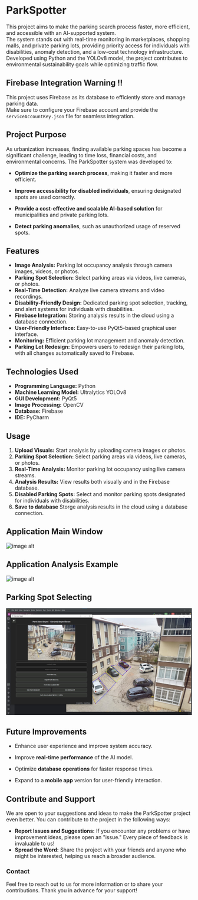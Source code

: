 # ParkSpotter

This project aims to make the parking search process faster, more efficient, and accessible with an AI-supported system.  
The system stands out with real-time monitoring in marketplaces, shopping malls, and private parking lots, providing priority access for individuals with disabilities, anomaly detection, and a low-cost technology infrastructure.  
Developed using Python and the YOLOv8 model, the project contributes to environmental sustainability goals while optimizing traffic flow.

## Firebase Integration Warning !!
This project uses Firebase as its database to efficiently store and manage parking data.  
Make sure to configure your Firebase account and provide the `serviceAccountKey.json` file for seamless integration.

## Project Purpose

As urbanization increases, finding available parking spaces has become a significant challenge, leading to time loss, financial costs, and environmental concerns. The ParkSpotter system was developed to:

- **Optimize the parking search process**, making it faster and more efficient.

- **Improve accessibility for disabled individuals**, ensuring designated spots are used correctly.

- **Provide a cost-effective and scalable AI-based solution** for municipalities and private parking lots.

- **Detect parking anomalies**, such as unauthorized usage of reserved spots.

## Features

- **Image Analysis:** Parking lot occupancy analysis through camera images, videos, or photos.
- **Parking Spot Selection:** Select parking areas via videos, live cameras, or photos.
- **Real-Time Detection:** Analyze live camera streams and video recordings.
- **Disability-Friendly Design:** Dedicated parking spot selection, tracking, and alert systems for individuals with disabilities.
- **Firebase Integration:** Storing analysis results in the cloud using a database connection.
- **User-Friendly Interface:** Easy-to-use PyQt5-based graphical user interface.
- **Monitoring:** Efficient parking lot management and anomaly detection.
- **Parking Lot Redesign:** Empowers users to redesign their parking lots, with all changes automatically saved to Firebase.


## Technologies Used

- **Programming Language:** Python
- **Machine Learning Model:** Ultralytics YOLOv8
- **GUI Development:** PyQt5
- **Image Processing:** OpenCV
- **Database:** Firebase
- **IDE:** PyCharm


## Usage

1. **Upload Visuals:** Start analysis by uploading camera images or photos.
2. **Parking Spot Selection:** Select parking areas via videos, live cameras, or photos.
3. **Real-Time Analysis:** Monitor parking lot occupancy using live camera streams.
4. **Analysis Results:** View results both visually and in the Firebase database.
5. **Disabled Parking Spots:** Select and monitor parking spots designated for individuals with disabilities.
6. **Save to database** Storge analysis results in the cloud using a database connection.


## Application Main Window

![image alt](https://github.com/YasinEfeee/ParkSpotter/blob/43947c8396f464e87bd02297a8e1635db1595e50/Full_app_with_live_video_and_camera_tracing/In-app%20images/%C5%9Eekil%20main.jpg)

## Application Analysis Example

![image alt](https://github.com/YasinEfeee/ParkSpotter/blob/43947c8396f464e87bd02297a8e1635db1595e50/Full_app_with_live_video_and_camera_tracing/In-app%20images/%C5%9Eekil%205.jpg)

## Parking Spot Selecting

![image alt](https://github.com/YasinEfeee/ParkSpotter/blob/b34d4735ced14b02195b081a865ff75a05e215f7/Full_app_with_live_video_and_camera_tracing/In-app%20images/Parking%20spot%20selecting.jpg)


## Future Improvements

- Enhance user experience and improve system accuracy.

- Improve **real-time performance** of the AI model.

- Optimize **database operations** for faster response times.

- Expand to a **mobile app** version for user-friendly interaction.

## Contribute and Support

We are open to your suggestions and ideas to make the ParkSpotter project even better. You can contribute to the project in the following ways:

- **Report Issues and Suggestions:** If you encounter any problems or have improvement ideas, please open an "issue." Every piece of feedback is invaluable to us!
- **Spread the Word:** Share the project with your friends and anyone who might be interested, helping us reach a broader audience.

### Contact

Feel free to reach out to us for more information or to share your contributions. Thank you in advance for your support!




